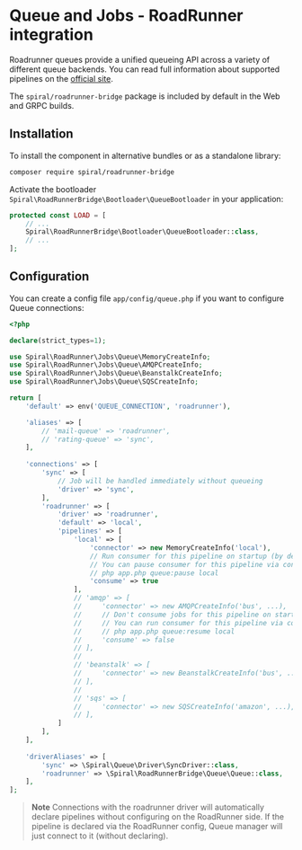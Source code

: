 # Queue and Jobs - RoadRunner integration

Roadrunner queues provide a unified queueing API across a variety of different queue backends. You can read full information about supported pipelines on the [official site](https://roadrunner.dev/docs/plugins-jobs/2.x/en).

The `spiral/roadrunner-bridge` package is included by default in the Web and GRPC builds.

## Installation

To install the component in alternative bundles or as a standalone library:

```bash
composer require spiral/roadrunner-bridge
```

Activate the bootloader `Spiral\RoadRunnerBridge\Bootloader\QueueBootloader` in your application:

```php
protected const LOAD = [
    // ...
    Spiral\RoadRunnerBridge\Bootloader\QueueBootloader::class,
    // ...
];
```

## Configuration

You can create a config file `app/config/queue.php` if you want to configure Queue connections:

```php
<?php

declare(strict_types=1);

use Spiral\RoadRunner\Jobs\Queue\MemoryCreateInfo;
use Spiral\RoadRunner\Jobs\Queue\AMQPCreateInfo;
use Spiral\RoadRunner\Jobs\Queue\BeanstalkCreateInfo;
use Spiral\RoadRunner\Jobs\Queue\SQSCreateInfo;

return [
    'default' => env('QUEUE_CONNECTION', 'roadrunner'),

    'aliases' => [
        // 'mail-queue' => 'roadrunner',
        // 'rating-queue' => 'sync',
    ],
    
    'connections' => [
        'sync' => [
            // Job will be handled immediately without queueing
            'driver' => 'sync',
        ],
        'roadrunner' => [
            'driver' => 'roadrunner',
            'default' => 'local',
            'pipelines' => [
                'local' => [
                    'connector' => new MemoryCreateInfo('local'),
                    // Run consumer for this pipeline on startup (by default)
                    // You can pause consumer for this pipeline via console command
                    // php app.php queue:pause local
                    'consume' => true 
                ],
                // 'amqp' => [
                //     'connector' => new AMQPCreateInfo('bus', ...),
                //     // Don't consume jobs for this pipeline on start
                //     // You can run consumer for this pipeline via console command
                //     // php app.php queue:resume local
                //     'consume' => false 
                // ],
                // 
                // 'beanstalk' => [
                //     'connector' => new BeanstalkCreateInfo('bus', ...),
                // ],
                // 
                // 'sqs' => [
                //     'connector' => new SQSCreateInfo('amazon', ...),
                // ],
            ]
        ],
    ],
    
    'driverAliases' => [
        'sync' => \Spiral\Queue\Driver\SyncDriver::class,
        'roadrunner' => \Spiral\RoadRunnerBridge\Queue\Queue::class,
    ],
];
```

> **Note**
> Connections with the roadrunner driver will automatically declare pipelines without configuring on the RoadRunner side. If the pipeline is declared via the RoadRunner config, Queue manager will just connect to it (without declaring).


